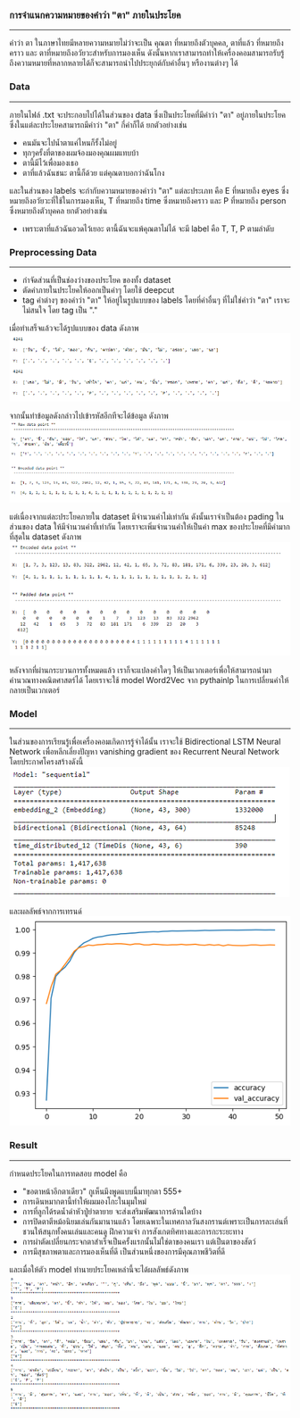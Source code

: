 ### การจำแนกความหมายของคำว่า "ตา" ภายในประโยค 
-------------
คำว่า ตา ในภาษาไทยมีหลายความหมายไม่ว่าจะเป็น คุณตา ที่หมายถึงตัวบุคคล, ตาที่แล้ว ที่หมายถึงคราว และ ตาที่หมายถึงอวัยวะสำหรับการมองเห็น ดังนั้นหากเราสามารถทำให้เครื่องคอมสามารถรับรู้ถึงความหมายที่หลากหลายได้ก็จะสามารถนำไปประยุกต์กับคำอื่นๆ หรืองานต่างๆ ได้

### Data
-------------
ภายในไฟล์ .txt จะประกอบไปได้ในส่วนของ data ซึ่งเป็นประโยคที่มีคำว่า "ตา" อยู่ภายในประโยค ซึ่งในแต่ละประโยคสามารถมีคำว่า "ตา" กี่คำก็ได้ ยกตัวอย่างเช่น
- คนมันจะไปน้ำตาแค่ไหนก็รั้งไม่อยู่
- ทุกๆครั้งที่ตาของผมจ้องมองคุณผมแทบบ้า
- ตานี้มีไว้เพื่อมองเธอ
- ตาที่แล้วฉันชนะ ตานี้ก็ด้วย แต่คุณตาบอกว่าฉันโกง

และในส่วนของ labels จะกำกับความหมายของคำว่า "ตา" แต่ละประเภท คือ E ที่หมายถึง eyes ซึ่งหมายถึงอวัยวะที่ใช้ในการมองเห็น, T ที่หมายถึง time ซึ่งหมายถึงคราว และ P ที่หมายถึง person ซึ่งหมายถึงตัวบุคคล ยกตัวอย่างเช่น
- เพราะตาที่แล้วฉันอวดไว้เยอะ ตานี้ฉันจะแพ้คุณตาไม่ได้  จะมี label คือ T, T, P ตามลำดับ



### Preprocessing Data
-------------
- กำจัดส่วนที่เป็นช่องว่างของประโยค ของทั้ง dataset
- ตัดคำภายในประโยคให้ออกเป็นคำๆ โดยใช้ deepcut
- tag คำต่างๆ ของคำว่า "ตา" ให้อยู่ในรูปแบบของ labels โดยที่คำอื่นๆ ที่ไม่ใช่คำว่า "ตา" เราจะไม่สนใจ โดย tag เป็น "."

เมื่อทำเสร็จแล้วจะได้รูปแบบของ data ดังภาพ
![](/blob/processing.png)

จากนั้นทำข้อมูลดังกล่าวไปเข้ารหัสอีกทีจะได้ข้อมูล ดังภาพ
![](/blob/encode_data.png)

แต่เนื่องจากแต่ละประโยคภายใน dataset มีจำนวนคำไม่เท่ากัน ดังนั้นเราจำเป็นต้อง pading ในส่วนของ data ให้มีจำนวนคำที่เท่ากัน โดยเราจะเพิ่มจำนวนคำให้เป็นค่า max ของประโยคที่มีคำมากที่สุดใน dataset ดังภาพ
![](/blob/pad_data.png)

หลังจากที่ผ่านกระบวนการทั้งหมดแล้ว เราก็จะแปลงคำใดๆ ให้เป็นเวกเตอร์เพื่อให้สามารถนำมาคำนวณทางคณิตศาสตร์ได้ โดยเราจะใช้ model Word2Vec จาก pythainlp ในการเปลี่ยนคำให้กลายเป็นเวกเตอร์

### Model
----
ในส่วนของการเรียนรู้เพื่อเครื่องคอมเกิดการรู้จำได้นั้น เราจะใช้ Bidirectional LSTM Neural Network
เพื่อหลีกเลี่ยงปัญหา vanishing gradient ของ Recurrent Neural Network
โดยประกาศโครงสร้างดังนี้
![](/blob/structure.png)

และผลลัพธ์จากการเทรนด์
![](/blob/accuray.png)

### Result
----
กำหนดประโยคในการทดสอบ model คือ
- "ขอตาหน้าอีกตาเดียว" กูเห็นมึงพูดแบบนี้มาทุกตา 555+
- การเดินหมากตานี้ทำให้ผมมองโกะในมุมใหม่
- การที่ลูกได้รดน้ำดำหัวปู่ย่าตายาย จะส่งเสริมพัฒนาการด้านใดบ้าง
- การปิดตาตีหม้อนิยมเล่นกันมานานแล้ว โดยเฉพาะในเทศกาลวันสงกรานต์เพราะเป็นการละเล่นที่ชวนให้สนุกทั้งคนเล่นและคนดู ฝึกความจำ การสังเกตทิศทางและการกะระยะทาง
- การผ่าตัดเปลี่ยนกระจกตาสำเร็จเป็นครั้งแรกนั้นไม่ใช่ตาของคนเรา แต่เป็นตาของสัตว์
- การมีสุขภาพตาและการมองเห็นที่ดี เป็นส่วนหนึ่งของการมีคุณภาพชีวิตที่ดี

และเมื่อให้ตัว model ทำนายประโยคเหล่านี้จะได้ผลลัพธ์ดังภาพ
![](/blob/result.png)
